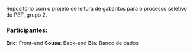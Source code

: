 Repositório com o projeto de leitura de gabaritos para o processo seletivo do PET, grupo 2.
### Participantes:
**Eric**: Front-end
**Sousa**: Back-end
**Bia**: Banco de dados
